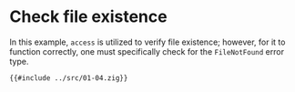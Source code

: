 # Check file existence

In this example, `access` is utilized to verify file existence; however, for it to function correctly, one must specifically check for the `FileNotFound` error type.

```zig
{{#include ../src/01-04.zig}}
```
